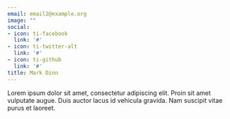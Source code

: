 ```yaml
---
email: email2@example.org
image: ""
social:
- icon: ti-facebook
  link: '#'
- icon: ti-twitter-alt
  link: '#'
- icon: ti-github
  link: '#'
title: Mark Dinn
---
```


Lorem ipsum dolor sit amet, consectetur adipiscing elit. Proin sit amet vulputate augue. Duis auctor lacus id vehicula gravida. Nam suscipit vitae purus et laoreet.